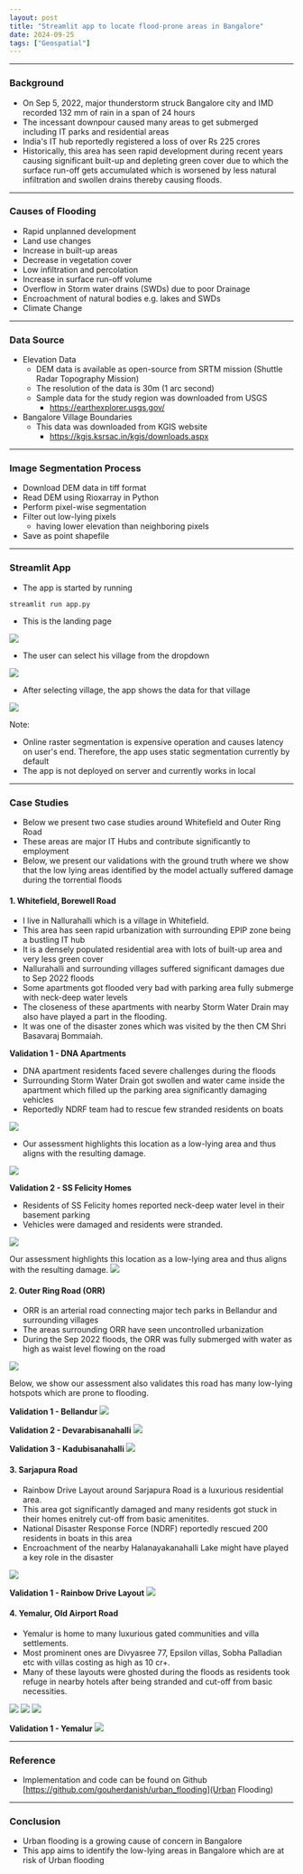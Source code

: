 ```yaml
---
layout: post
title: "Streamlit app to locate flood-prone areas in Bangalore"
date: 2024-09-25
tags: ["Geospatial"]
---
```


---
### Background
- On Sep 5, 2022, major thunderstorm struck Bangalore city and IMD recorded 132 mm of rain in a span of 24 hours
- The incessant downpour caused many areas to get submerged including IT parks and residential areas
- India's IT hub reportedly registered a loss of over Rs 225 crores
- Historically, this area has seen rapid development during recent years causing significant built-up and depleting green cover due to which the surface run-off gets accumulated which is worsened by less natural infiltration and swollen drains thereby causing floods.

---
### Causes of Flooding
- Rapid unplanned development 
- Land use changes
- Increase in built-up areas 
- Decrease in vegetation cover
- Low infiltration and percolation
- Increase in surface run-off volume
- Overflow in Storm water drains (SWDs) due to poor Drainage 
- Encroachment of natural bodies e.g. lakes and SWDs
- Climate Change

---
### Data Source
- Elevation Data 
    - DEM data is available as open-source from SRTM mission (Shuttle Radar Topography Mission)
    - The resolution of the data is 30m (1 arc second)
    - Sample data for the study region was downloaded from USGS 
        - https://earthexplorer.usgs.gov/
- Bangalore Village Boundaries
    - This data was downloaded from KGIS website
        - https://kgis.ksrsac.in/kgis/downloads.aspx

---
### Image Segmentation Process
- Download DEM data in tiff format 
- Read DEM using Rioxarray in Python
- Perform pixel-wise segmentation
- Filter out low-lying pixels 
    - having lower elevation than neighboring pixels
- Save as point shapefile

--- 
### Streamlit App
- The app is started by running 
```
streamlit run app.py
```


- This is the landing page
<img src="{{site.url}}/images/low_lying_areas/landing_page.png"/>


- The user can select his village from the dropdown
<img src="{{site.url}}/images/low_lying_areas/dropdown.png"/>


- After selecting village, the app shows the data for that village
<img src="{{site.url}}/images/low_lying_areas/nallurahalli.png"/>


Note: 
- Online raster segmentation is expensive operation and causes latency on user's end. Therefore, the app uses static segmentation currently by default
- The app is not deployed on server and currently works in local

---
### Case Studies
- Below we present two case studies around Whitefield and Outer Ring Road
- These areas are major IT Hubs and contribute significantly to employment
- Below, we present our validations with the ground truth where we show that the low lying areas identified by the model actually suffered damage during the torrential floods 

#### 1. Whitefield, Borewell Road
- I live in Nallurahalli which is a village in Whitefield.
- This area has seen rapid urbanization with surrounding EPIP zone being a bustling IT hub 
- It is a densely populated residential area with lots of built-up area and very less green cover
- Nallurahalli and surrounding villages suffered significant damages due to Sep 2022 floods
- Some apartments got flooded very bad with parking area fully submerge with neck-deep water levels
- The closeness of these apartments with nearby Storm Water Drain may also have played a part in the flooding.
- It was one of the disaster zones which was visited by the then CM Shri Basavaraj Bommaiah.

**Validation 1 - DNA Apartments**
- DNA apartment residents faced severe challenges during the floods
- Surrounding Storm Water Drain got swollen and water came inside the apartment which filled up the parking area significantly damaging vehicles
- Reportedly NDRF team had to rescue few stranded residents on boats
<img src="{{site.url}}/images/low_lying_areas/dna_apt_damage.png"/>

- Our assessment highlights this location as a low-lying area and thus aligns with the resulting damage.
<img src="{{site.url}}/images/low_lying_areas/dna_opulence.png"/>

**Validation 2 - SS Felicity Homes**
- Residents of SS Felicity homes reported neck-deep water level in their basement parking
- Vehicles were damaged and residents were stranded.
<img src="{{site.url}}/images/low_lying_areas/ss_felicity_damage.png"/>

Our assessment highlights this location as a low-lying area and thus aligns with the resulting damage.
<img src="{{site.url}}/images/low_lying_areas/ss_felicity.png"/>

#### 2. Outer Ring Road (ORR)
- ORR is an arterial road connecting major tech parks in Bellandur and surrounding villages
- The areas surrounding ORR have seen uncontrolled urbanization 
- During the Sep 2022 floods, the ORR was fully submerged with water as high as waist level flowing on the road

<img src="{{site.url}}/images/low_lying_areas/orr_damage.png"/>

Below, we show our assessment also validates this road has many low-lying hotspots which are prone to flooding.

**Validation 1 - Bellandur**
<img src="{{site.url}}/images/low_lying_areas/bellandur.png"/>

**Validation 2 - Devarabisanahalli**
<img src="{{site.url}}/images/low_lying_areas/devarabisanahalli.png"/>

**Validation 3 - Kadubisanahalli**
<img src="{{site.url}}/images/low_lying_areas/kadubisanahalli.png"/>

#### 3. Sarjapura Road
- Rainbow Drive Layout around Sarjapura Road is a luxurious residential area.
- This area got significantly damaged and many residents got stuck in their homes enitrely cut-off from basic amenitites. 
- National Disaster Response Force (NDRF) reportedly rescued 200 residents in boats in this area
- Encroachment of the nearby Halanayakanahalli Lake might have played a key role in the disaster

<img src="{{site.url}}/images/low_lying_areas/rbd_damage.png"/>

**Validation 1 - Rainbow Drive Layout**
<img src="{{site.url}}/images/low_lying_areas/rbd_layout.png"/>


#### 4. Yemalur, Old Airport Road
- Yemalur is home to many luxurious gated communities and villa settlements.
- Most prominent ones are Divyasree 77, Epsilon villas, Sobha Palladian etc with villas costing as high as 10 cr+.
- Many of these layouts were ghosted during the floods as residents took refuge in nearby hotels after being stranded and cut-off from basic necessities.

<img src="{{site.url}}/images/low_lying_areas/yemalur_damage.png"/>

<img src="{{site.url}}/images/low_lying_areas/yemalur_damage1.png"/>

<img src="{{site.url}}/images/low_lying_areas/yemalur_damage2.png"/>

**Validation 1 - Yemalur**
<img src="{{site.url}}/images/low_lying_areas/yemalur.png"/>

---
### Reference
- Implementation and code can be found on Github
[https://github.com/gouherdanish/urban_flooding](Urban Flooding)

---
### Conclusion
- Urban flooding is a growing cause of concern in Bangalore
- This app aims to identify the low-lying areas in Bangalore which are at risk of Urban flooding

